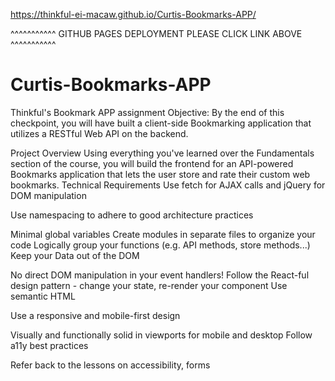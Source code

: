 https://thinkful-ei-macaw.github.io/Curtis-Bookmarks-APP/


^^^^^^^^^^^
GITHUB PAGES DEPLOYMENT PLEASE CLICK LINK ABOVE
^^^^^^^^^^^



# Curtis-Bookmarks-APP
Thinkful's Bookmark APP assignment
Objective: By the end of this checkpoint, you will have built a client-side Bookmarking application that utilizes a RESTful Web API on the backend.

Project Overview
Using everything you've learned over the Fundamentals section of the course, you will build the frontend for an API-powered Bookmarks application that lets the user store and rate their custom web bookmarks.
Technical Requirements
Use fetch for AJAX calls and jQuery for DOM manipulation

Use namespacing to adhere to good architecture practices

Minimal global variables
Create modules in separate files to organize your code
Logically group your functions (e.g. API methods, store methods...)
Keep your Data out of the DOM

No direct DOM manipulation in your event handlers!
Follow the React-ful design pattern - change your state, re-render your component
Use semantic HTML

Use a responsive and mobile-first design

Visually and functionally solid in viewports for mobile and desktop
Follow a11y best practices

Refer back to the lessons on accessibility, forms
